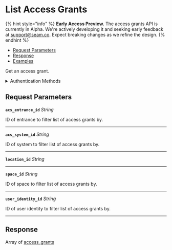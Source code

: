 # List Access Grants
{% hint style="info" %}
**Early Access Preview.** The access grants API is currently in Alpha. We're actively developing it and seeking early feedback at [support@seam.co](mailto:support@seam.co). Expect breaking changes as we refine the design.
{% endhint %}

- [Request Parameters](#request-parameters)
- [Response](#response)
- [Examples](#examples)

Get an access grant.


<details>

<summary>Authentication Methods</summary>

- API key
- Personal access token
  <br>Must also include the `seam-workspace` header in the request.

To learn more, see [Authentication](https://docs.seam.co/latest/api/authentication).
</details>

## Request Parameters

**`acs_entrance_id`** *String*

ID of entrance to filter list of access grants by.

---

**`acs_system_id`** *String*

ID of system to filter list of access grants by.

---

**`location_id`** *String*

---

**`space_id`** *String*

ID of space to filter list of access grants by.

---

**`user_identity_id`** *String*

ID of user identity to filter list of access grants by.

---


## Response

Array of [access\_grants](./)

